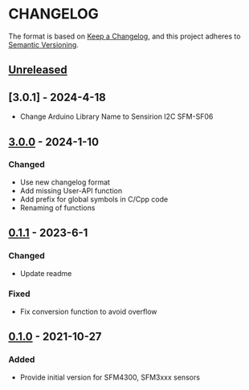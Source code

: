 # CHANGELOG

The format is based on [Keep a Changelog](https://keepachangelog.com/en/1.0.0/),
and this project adheres to [Semantic Versioning](https://semver.org/spec/v2.0.0.html).

## [Unreleased]

## [3.0.1] - 2024-4-18
- Change Arduino Library Name to Sensirion I2C SFM-SF06

## [3.0.0] - 2024-1-10

### Changed

- Use new changelog format
- Add missing User-API function
- Add prefix for global symbols in C/Cpp code
- Renaming of functions
  
## [0.1.1] - 2023-6-1

### Changed

- Update readme

### Fixed

- Fix conversion function to avoid overflow
  
## [0.1.0] - 2021-10-27

### Added

- Provide initial version for SFM4300, SFM3xxx sensors

[Unreleased]: https://github.com/Sensirion/arduino-i2c-sfm-sf06/compare/3.0.0...HEAD
[3.0.0]: https://github.com/Sensirion/arduino-i2c-sfm-sf06/compare/0.1.1...3.0.0
[0.1.1]: https://github.com/Sensirion/arduino-i2c-sfm-sf06/compare/0.1.0...0.1.1
[0.1.0]: https://github.com/Sensirion/arduino-i2c-sfm-sf06/releases/tag/0.1.0